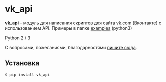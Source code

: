 vk_api
======

**vk_api** - модуль для написания скриптов для сайта vk.com (Вконтакте) с использованием API. Примеры в папке [examples](./examples) (python3)

Python 2 / 3

С вопросами, пожеланиями, благодарностями [пишите сюда](https://vk.com/im?sel=183433824).

Установка
------------
    $ pip install vk_api
